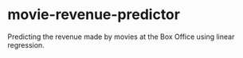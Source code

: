 # movie-revenue-predictor
Predicting the revenue made by movies at the Box Office using linear regression.

